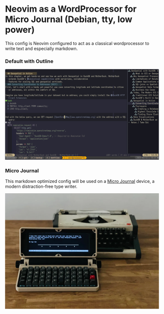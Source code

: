 # Neovim as a WordProcessor for Micro Journal (Debian, tty, low power)

This config is Neovim configured to act as a classical wordprocessor to write text and especially markdown.

### Default with Outline
![](wordprocessor-outline.jpg) 

### Micro Journal
This markdown optimized config will be used on a [Micro Journal](https://github.com/unkyulee/micro-journal) device, a modern distraction-free type writer.

![](micro-journal.webp) 


